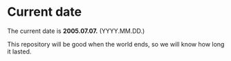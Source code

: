 # Current date

The current date is **2005.07.07.** (YYYY.MM.DD.)

This repository will be good when the world ends, so we will know how long it lasted.